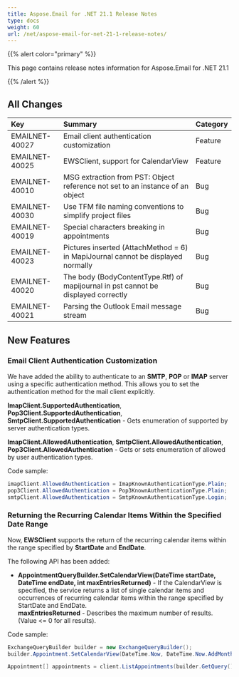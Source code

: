 ```yaml
---
title: Aspose.Email for .NET 21.1 Release Notes
type: docs
weight: 60
url: /net/aspose-email-for-net-21-1-release-notes/
---
```


{{% alert color="primary" %}} 

This page contains release notes information for Aspose.Email for .NET 21.1

{{% /alert %}} 
## **All Changes**

|**Key**|**Summary**|**Category**|
| :- | :- | :- |
|EMAILNET-40027|Email client authentication customization|Feature|
|EMAILNET-40025|EWSClient, support for CalendarView|Feature|
|EMAILNET-40010|MSG extraction from PST: Object reference not set to an instance of an object|Bug|
|EMAILNET-40030|Use TFM file naming conventions to simplify project files|Bug|
|EMAILNET-40019|Special characters breaking in appointments|Bug|
|EMAILNET-40023|Pictures inserted (AttachMethod = 6) in MapiJournal cannot be displayed normally|Bug|
|EMAILNET-40020|The body (BodyContentType.Rtf) of mapijournal in pst cannot be displayed correctly|Bug|
|EMAILNET-40021|Parsing the Outlook Email message stream|Bug|


## **New Features**

### **Email Client Authentication Customization**
We have added the ability to authenticate to an **SMTP**, **POP** or **IMAP** server using a specific authentication method. This allows you to set the authentication method for the mail client explicitly.

**ImapClient.SupportedAuthentication**, **Pop3Client.SupportedAuthentication**, **SmtpClient.SupportedAuthentication** - Gets enumeration of supported by server authentication types.

**ImapClient.AllowedAuthentication**, **SmtpClient.AllowedAuthentication**, **Pop3Client.AllowedAuthentication** - Gets or sets enumeration of allowed by user authentication types.

Code sample:
```cs
imapClient.AllowedAuthentication = ImapKnownAuthenticationType.Plain;
pop3Client.AllowedAuthentication = Pop3KnownAuthenticationType.Plain;
smtpClient.AllowedAuthentication = SmtpKnownAuthenticationType.Login;
```

### **Returning the Recurring Calendar Items Within the Specified Date Range**
Now, **EWSClient** supports the return of the recurring calendar items within the range specified by **StartDate** and **EndDate**.

The following API has been added:

* **AppointmentQueryBuilder.SetCalendarView(DateTime startDate, DateTime endDate, int maxEntriesReturned)** - If the CalendarView is specified, the service returns a list of single calendar items and occurrences of recurring calendar items within the range specified by StartDate and EndDate.  
**maxEntriesReturned** - Describes the maximum number of results. (Value <= 0 for all results).

Code sample:
```cs
ExchangeQueryBuilder builder = new ExchangeQueryBuilder();
builder.Appointment.SetCalendarView(DateTime.Now, DateTime.Now.AddMonths(1), -1);

Appointment[] appointments = client.ListAppointments(builder.GetQuery());
```